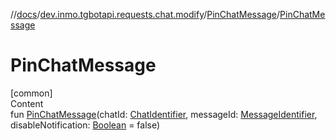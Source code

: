 //[docs](../../../index.md)/[dev.inmo.tgbotapi.requests.chat.modify](../index.md)/[PinChatMessage](index.md)/[PinChatMessage](-pin-chat-message.md)



# PinChatMessage  
[common]  
Content  
fun [PinChatMessage](-pin-chat-message.md)(chatId: [ChatIdentifier](../../dev.inmo.tgbotapi.types/-chat-identifier/index.md), messageId: [MessageIdentifier](../../dev.inmo.tgbotapi.types/index.md#%5Bdev.inmo.tgbotapi.types%2FMessageIdentifier%2F%2F%2FPointingToDeclaration%2F%5D%2FClasslikes%2F625018081), disableNotification: [Boolean](https://kotlinlang.org/api/latest/jvm/stdlib/kotlin/-boolean/index.html) = false)  



